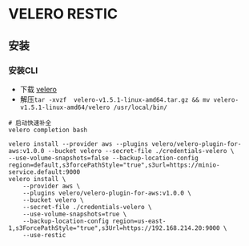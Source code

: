 # VELERO RESTIC

## 安装
### 安装CLI
- 下载 [velero](https://github.com/vmware-tanzu/velero/releases/tag/v1.5.1)
-  解压`tar -xvzf  velero-v1.5.1-linux-amd64.tar.gz && mv velero-v1.5.1-linux-amd64/velero /usr/local/bin/`
```shell
# 启动快速补全
velero completion bash

velero install --provider aws --plugins velero/velero-plugin-for-aws:v1.0.0 --bucket velero --secret-file ./credentials-velero \
--use-volume-snapshots=false --backup-location-config region=default,s3forcePathStyle="true",s3url=https://minio-service.default:9000
velero install \
    --provider aws \
    --plugins velero/velero-plugin-for-aws:v1.0.0 \
    --bucket velero \
    --secret-file ./credentials-velero \
    --use-volume-snapshots=true \
    --backup-location-config region=us-east-1,s3ForcePathStyle="true",s3Url=https://192.168.214.20:9000 \
    --use-restic
```